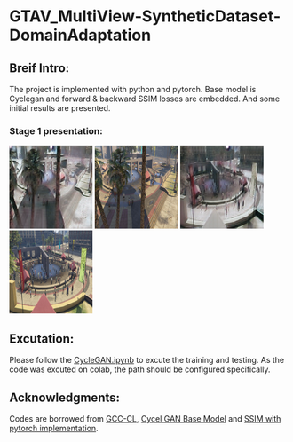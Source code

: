 # GTAV_MultiView-SyntheticDataset-DomainAdaptation
## Breif Intro:  
The project is implemented with python and pytorch. Base model is Cyclegan and forward & backward SSIM losses are embedded. And some initial results are presented.  
### Stage 1 presentation:  
<img src="https://github.com/KevynUtopia/GTAV_MultiView-SyntheticDataset-DomainAdaptation/blob/main/results/GTAV2Real/test_latest/images/1618489974_fake.png" width="150px"/>
<img src="https://github.com/KevynUtopia/GTAV_MultiView-SyntheticDataset-DomainAdaptation/blob/main/results/GTAV2Real/test_latest/images/1618489974_real.png" width="150px"/>
<img src="https://github.com/KevynUtopia/GTAV_MultiView-SyntheticDataset-DomainAdaptation/blob/main/results/GTAV2Real/test_latest/images/1618497624_fake.png" width="150px"/>
<img src="https://github.com/KevynUtopia/GTAV_MultiView-SyntheticDataset-DomainAdaptation/blob/main/results/GTAV2Real/test_latest/images/1618497624_real.png" width="150px"/>

## Excutation:  
Please follow the [CycleGAN.ipynb](https://github.com/KevynUtopia/GTAV_MultiView-SyntheticDataset-DomainAdaptation/blob/main/CycleGAN.ipynb) to excute the training and testing. As the code was excuted on colab, the path should be configured specifically. 

## Acknowledgments:  
Codes are borrowed from [GCC-CL](https://github.com/gjy3035/GCC-CL), [Cycel GAN Base Model](https://github.com/junyanz/pytorch-CycleGAN-and-pix2pix) and [SSIM with pytorch implementation](https://github.com/Po-Hsun-Su/pytorch-ssim).
